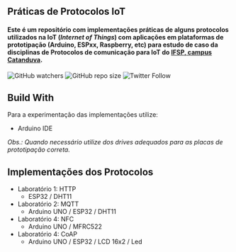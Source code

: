 ## Práticas de Protocolos IoT

#### Este é um repositório com implementações práticas de alguns protocolos utilizados na IoT (_Internet of Things_)  com aplicações em plataformas de prototipação (Arduino, ESPxx, Raspberry, etc) para estudo de caso da disciplinas de Protocolos de comunicação para IoT do [IFSP, campus Catanduva](https://ctd.ifsp.edu.br/). 

![GitHub watchers](https://img.shields.io/github/watchers/flaviol-souza/iot-protocols?style=social)
![GitHub repo size](https://img.shields.io/github/repo-size/flaviol-souza/iot-protocols)
![Twitter Follow](https://img.shields.io/twitter/follow/flaviolsouza?style=social)

## Build With
Para a experimentação das implementações utilize: 
* Arduino IDE

_Obs.: Quando necessário utilize dos drives adequados para as placas de prototipação correta._

## Implementações dos Protocolos
* Laboratório 1: HTTP
  - ESP32 / DHT11  
* Laboratório 2: MQTT
  - Arduino UNO / ESP32 / DHT11 
* Laboratório 4: NFC
  - Arduino UNO / MFRC522
* Laboratório 4: CoAP
  - Arduino UNO / ESP32 / LCD 16x2 / Led 
  

